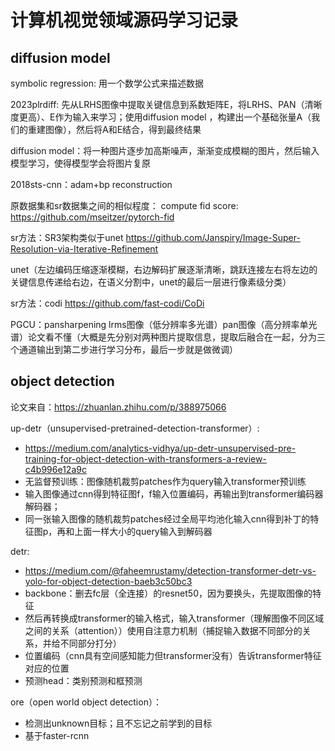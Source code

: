 # 计算机视觉领域源码学习记录

## diffusion model
symbolic regression: 用一个数学公式来描述数据

2023plrdiff: 先从LRHS图像中提取关键信息到系数矩阵E，将LRHS、PAN（清晰度更高）、E作为输入来学习；使用diffusion model ，构建出一个基础张量A（我们的重建图像），然后将A和E结合，得到最终结果

diffusion model：将一种图片逐步加高斯噪声，渐渐变成模糊的图片，然后输入模型学习，使得模型学会将图片复原

2018sts-cnn：adam+bp reconstruction

原数据集和sr数据集之间的相似程度：
compute fid score: 
https://github.com/mseitzer/pytorch-fid

sr方法：SR3架构类似于unet
https://github.com/Janspiry/Image-Super-Resolution-via-Iterative-Refinement

unet（左边编码压缩逐渐模糊，右边解码扩展逐渐清晰，跳跃连接左右将左边的关键信息传递给右边，在语义分割中，unet的最后一层进行像素级分类）

sr方法：codi
https://github.com/fast-codi/CoDi

PGCU：pansharpening
lrms图像（低分辨率多光谱）pan图像（高分辨率单光谱）论文看不懂（大概是先分别对两种图片提取信息，提取后融合在一起，分为三个通道输出到第二步进行学习分布，最后一步就是做微调）

## object detection
论文来自：https://zhuanlan.zhihu.com/p/388975066

up-detr（unsupervised-pretrained-detection-transformer）:
+ https://medium.com/analytics-vidhya/up-detr-unsupervised-pre-training-for-object-detection-with-transformers-a-review-c4b996e12a9c
+ 无监督预训练：图像随机裁剪patches作为query输入transformer预训练
+ 输入图像通过cnn得到特征图f，f输入位置编码，再输出到transformer编码器解码器；
+ 同一张输入图像的随机裁剪patches经过全局平均池化输入cnn得到补丁的特征图p，再和上面一样大小的query输入到解码器

detr: 
+ https://medium.com/@faheemrustamy/detection-transformer-detr-vs-yolo-for-object-detection-baeb3c50bc3
+ backbone：删去fc层（全连接）的resnet50，因为要换头，先提取图像的特征
+ 然后再转换成transformer的输入格式，输入transformer（理解图像不同区域之间的关系（attention））使用自注意力机制（捕捉输入数据不同部分的关系，并给不同部分打分）
+ 位置编码（cnn具有空间感知能力但transformer没有）告诉transformer特征对应的位置
+ 预测head：类别预测和框预测

ore（open world object detection）：
+ 检测出unknown目标；且不忘记之前学到的目标
+ 基于faster-rcnn








